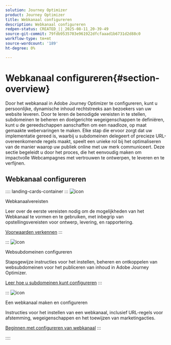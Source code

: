 ```yaml
---
solution: Journey Optimizer
product: Journey Optimizer
title: Webkanaal configureren
description: Webkanaal configureren
redpen-status: CREATED_||_2025-08-11_20-39-49
source-git-commit: 79fdb9535703e961922dfcfaaad1b6731d2d88c0
workflow-type: tm+mt
source-wordcount: '189'
ht-degree: 0%

---
```



# Webkanaal configureren{#section-overview}

Door het webkanaal in Adobe Journey Optimizer te configureren, kunt u persoonlijke, dynamische inhoud rechtstreeks aan bezoekers van uw website leveren. Door te leren de benodigde vereisten in te stellen, subdomeinen te beheren en doelgerichte wegeigenschappen te definiëren, kunt u de gereedschappen aanschaffen om een naadloze, op maat gemaakte webervaringen te maken. Elke stap die ervoor zorgt dat uw implementatie gereed is, waarbij u subdomeinen delegeert of precieze URL-overeenkomende regels maakt, speelt een unieke rol bij het optimaliseren van de manier waarop uw publiek online met uw merk communiceert. Deze sectie begeleidt u door het proces, die het eenvoudig maken om impactvolle Webcampagnes met vertrouwen te ontwerpen, te leveren en te verfijnen.

## Webkanaal configureren

:::: landing-cards-container
:::
![icon]( https://cdn.experienceleague.adobe.com/icons/book.svg)

Webkanaalvereisten

Leer over de eerste vereisten nodig om de mogelijkheden van het Webkanaal te vormen en te gebruiken, met inbegrip van opstellingsvereisten voor ontwerp, levering, en rapportering.

[Voorwaarden verkennen](../using/web/web-prerequisites.md)
:::

:::
![icon]( https://cdn.experienceleague.adobe.com/icons/gear.svg)

Websubdomeinen configureren

Stapsgewijze instructies voor het instellen, beheren en ontkoppelen van websubdomeinen voor het publiceren van inhoud in Adobe Journey Optimizer.

[Leer hoe u subdomeinen kunt configureren](../using/web/web-delegated-subdomains.md)
:::

:::
![icon]( https://cdn.experienceleague.adobe.com/icons/circle-play.svg)

Een webkanaal maken en configureren

Instructies voor het instellen van een webkanaal, inclusief URL-regels voor afstemming, wegeigenschappen en het toewijzen van marketingacties.

[Beginnen met configureren van webkanaal](../using/web/web-configuration.md)
:::

::::
